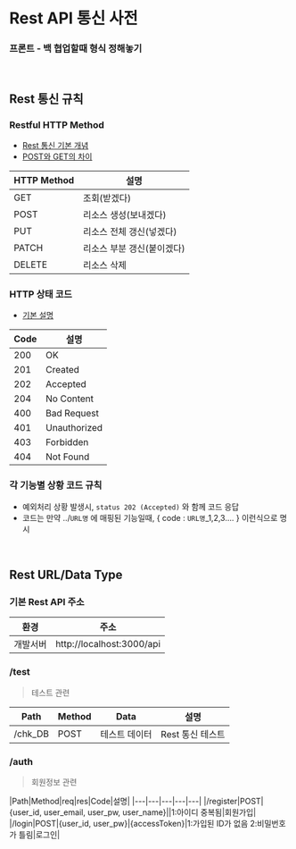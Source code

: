 # Rest API 통신 사전

### 프론트 - 백 협업할때 형식 정해놓기

<br>

## Rest 통신 규칙

### Restful HTTP Method

- [Rest 통신 기본 개념](https://one-it.tistory.com/entry/RESTful-API-%EC%84%A4%EA%B3%84-%EA%B7%9C%EC%B9%99)
- [POST와 GET의 차이](https://im-developer.tistory.com/166)

|HTTP Method|설명|
|---|---|
|GET|조회(받겠다)|
|POST|리소스 생성(보내겠다)|
|PUT|리소스 전체 갱신(넣겠다)|
|PATCH|리소스 부분 갱신(붙이겠다)|
|DELETE|리소스 삭제|

### HTTP 상태 코드

- [기본 설명](https://sanghaklee.tistory.com/61)

|Code|설명|
|---|---|
|200|OK|
|201|Created|
|202|Accepted|
|204|No Content|
|400|Bad Request|
|401|Unauthorized|
|403|Forbidden|
|404|Not Found|

### 각 기능별 상황 코드 규칙

- 예외처리 상황 발생시, `status 202 (Accepted)` 와 함께 코드 응답
- 코드는 만약 ../`URL명` 에 매핑된 기능일때, { code : `URL명`_1,2,3.... } 이런식으로 명시


<br>

## Rest URL/Data Type

### 기본 Rest API 주소

|환경|주소|
|---|---|
|개발서버|http://localhost:3000/api|

### /test
> 테스트 관련

|Path|Method|Data|설명|
|---|---|---|---|
|/chk_DB|POST|테스트 데이터|Rest 통신 테스트|

### /auth
> 회원정보 관련

|Path|Method|req|res|Code|설명|
|---|---|---|---|---|
|/register|POST|{user_id, user_email, user_pw, user_name}||1:아이디 중복됨|회원가입|
|/login|POST|{user_id, user_pw}|{accessToken}|1:가입된 ID가 없음 2:비밀번호가 틀림|로그인|

